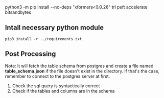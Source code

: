 python3 -m pip install --no-deps "xformers<0.0.26" trl peft accelerate bitsandbytes

## Intall necessary python module
```
pip3 install -r ../requirements.txt
```

## Post Processing
Note: It will fetch the table schema from postgres and create a file named **table_schema.json** if the file doesn't exist in the directory. If that's the case, remember to connect to the postgres server at first.

1. Check the sql query is syntactically correct
2. Check if the tables and columns are in the schema


